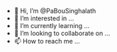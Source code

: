 - 👋 Hi, I’m @PaBouSinghalath
- 👀 I’m interested in ...
- 🌱 I’m currently learning ...
- 💞️ I’m looking to collaborate on ...
- 📫 How to reach me ...

<!---
PaBouSinghalath/PaBouSinghalath is a ✨ special ✨ repository because its `README.md` (this file) appears on your GitHub profile.
You can click the Preview link to take a look at your changes.
--->
